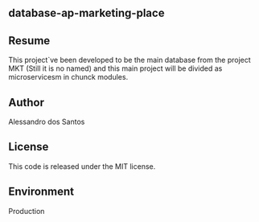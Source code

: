 ## database-ap-marketing-place

## Resume
This project`ve been developed to be the main database from the project MKT (Still it is no named)
and this main project will be divided as microservicesm in chunck modules.

## Author
Alessandro dos Santos

## License
This code is released under the MIT license.

## Environment
Production
